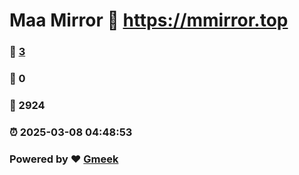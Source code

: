 # Maa Mirror :link: https://mmirror.top 
### :page_facing_up: [3](https://mmirror.top/tag.html) 
### :speech_balloon: 0 
### :hibiscus: 2924 
### :alarm_clock: 2025-03-08 04:48:53 
### Powered by :heart: [Gmeek](https://github.com/Meekdai/Gmeek)
